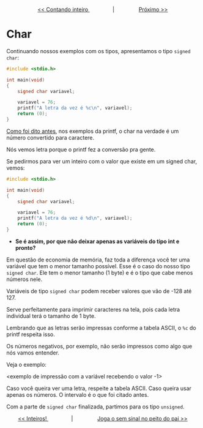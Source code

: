 <p align="center"> <a href="variaveis_3.md"> << Contando inteiro </a> &#8195;&#8195;&#8195;&#8195; | &#8195;&#8195;&#8195;&#8195; <a href="variaveis_5.md"> Próximo >> </a> </p>

# Char

Continuando nossos exemplos com os tipos, apresentamos o tipo ``signed char``:

```c
#include <stdio.h>

int	main(void)
{
	signed char	variavel;

	variavel = 76;
	printf("A letra da vez é %c\n", variavel);
	return (0);
}
```

[Como foi dito antes](../1_printf/printf_3.md), nos exemplos da printf, o char na verdade é um número convertido para caractere.

Nós vemos letra porque o printf fez a conversão pra gente.

Se pedirmos para ver um inteiro com o valor que existe em um signed char, vemos:

```c
#include <stdio.h>

int	main(void)
{
	signed char	variavel;

	variavel = 76;
	printf("A letra da vez é %d\n", variavel);
	return (0);
}
```

- **Se é assim, por que não deixar apenas as variáveis do tipo int e pronto?**

Em questão de economia de memória, faz toda a diferença você ter uma variável que tem o menor tamanho possível. Esse é o caso do nosso tipo ``signed char``. Ele tem o menor tamanho (1 byte) e é o tipo que cabe menos números nele.

Variáveis de tipo ``signed char`` podem receber valores que vão de -128 até 127.

Serve perfeitamente para imprimir caracteres na tela, pois cada letra individual terá o tamanho de 1 byte.

Lembrando que  as letras serão impressas conforme a tabela ASCII, o ``%c`` do printf respeita isso.

Os números negativos, por exemplo, não serão impressos como algo que nós vamos entender.

Veja o exemplo:

<exemplo de impressão com a variável recebendo o valor -1>

Caso você queira ver uma letra, respeite a tabela ASCII. Caso queira usar apenas os números. O intervalo é o que foi citado antes.

Com a parte de ``signed char`` finalizada, partimos para os tipo ``unsigned``.

<p align="center"> <a href="variaveis_3.md"> << Inteiros! </a> &#8195;&#8195;&#8195;&#8195; | &#8195;&#8195;&#8195;&#8195; <a href="variaveis_5.md"> Joga o sem sinal no peito do pai >> </a> </p>
